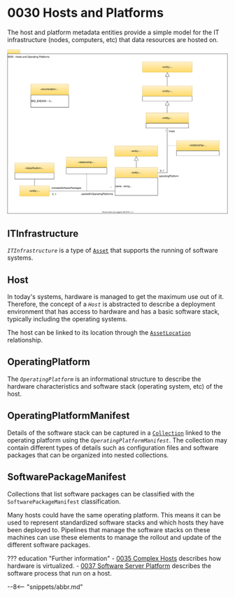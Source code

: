 <!-- SPDX-License-Identifier: CC-BY-4.0 -->
<!-- Copyright Contributors to the Egeria project. -->

# 0030 Hosts and Platforms

The host and platform metadata entities provide a simple model for the IT infrastructure (nodes, computers, etc) that data resources are hosted on.

![UML](0030-hosts-and-platforms.svg)

## ITInfrastructure

*`ITInfrastructure`* is a type of [`Asset`](/egeria-docs/types/0/0010-base-model/#asset) that supports the running of software systems.

## Host

In today's systems, hardware is managed to get the maximum use out of it. Therefore, the concept of a *`Host`* is abstracted to describe a deployment environment that has access to hardware and has a basic software stack, typically including the operating systems.

The host can be linked to its location through the [`AssetLocation`](/egeria-docs/types/0/0025-locations/#assetlocation) relationship.

## OperatingPlatform

The *`OperatingPlatform`* is an informational structure to describe the hardware characteristics and software stack (operating system, etc) of the host.

## OperatingPlatformManifest

Details of the software stack can be captured in a [`Collection`](/egeria-docs/types/0/0021-collections/#collection) linked to the operating platform using the *`OperatingPlatformManifest`*. The collection may contain different types of details such as configuration files and software packages that can be organized into nested collections.

## SoftwarePackageManifest

Collections that list software packages can be classified with the `SoftwarePackageManifest`
classification.

Many hosts could have the same operating platform. This means it can be used to represent standardized software stacks and which hosts they have been deployed to. Pipelines that manage the software stacks on these machines can use these elements to manage the rollout and update of the different software packages.

??? education "Further information"
    - [0035 Complex Hosts](/egeria-docs/types/0/0035-complex-hosts) describes how hardware is virtualized.
    - [0037 Software Server Platform](/egeria-docs/types/0/0037-software-server-platforms) describes the software process that run on a host.

--8<-- "snippets/abbr.md"
